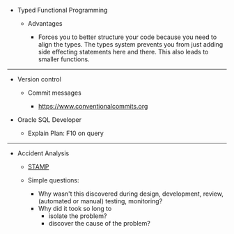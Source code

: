 * Typed Functional Programming

  * Advantages
  
    * Forces you to better structure your code because you need to align the types.
      The types system prevents you from just adding side effecting statements here and there.
      This also leads to smaller functions.

---

* Version control

  * Commit messages

    * https://www.conventionalcommits.org

* Oracle SQL Developer

  * Explain Plan: F10 on query

---

* Accident Analysis

  * [STAMP](https://shemesh.larc.nasa.gov/iria03/p13-leveson.pdf)

  * Simple questions:
  
    * Why wasn't this discovered during design, development, review, (automated or manual) testing, monitoring?
    * Why did it took so long to
      * isolate the problem?
      * discover the cause of the problem?
